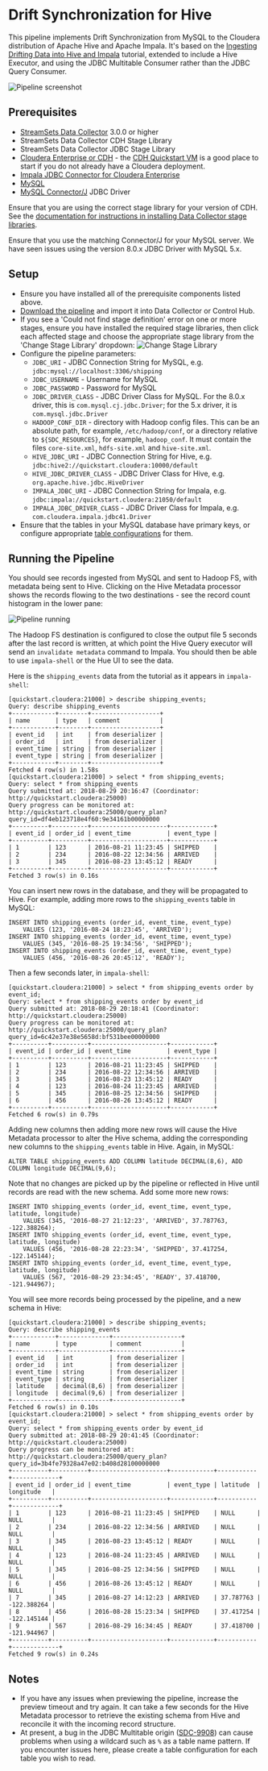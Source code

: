 Drift Synchronization for Hive
==============================

This pipeline implements Drift Synchronization from MySQL to the Cloudera distribution of Apache Hive and Apache Impala. It's based on the [Ingesting Drifting Data into Hive and Impala](https://github.com/streamsets/tutorials/tree/master/tutorial-hivedrift) tutorial, extended to include a Hive Executor, and using the JDBC Multitable Consumer rather than the JDBC Query Consumer.

![Pipeline screenshot](pipeline.png)

Prerequisites
-------------

* [StreamSets Data Collector](https://streamsets.com/opensource/) 3.0.0 or higher
* StreamSets Data Collector CDH Stage Library
* StreamSets Data Collector JDBC Stage Library
* [Cloudera Enterprise or CDH](https://www.cloudera.com/downloads.html) - the [CDH Quickstart VM](http://www.cloudera.com/content/support/en/downloads/quickstart_vms.html) is a good place to start if you do not already have a Cloudera deployment.
* [Impala JDBC Connector for Cloudera Enterprise](https://www.cloudera.com/downloads/connectors/impala/jdbc/2-6-4.html)
* [MySQL](https://www.mysql.com/)
* [MySQL Connector/J](https://dev.mysql.com/downloads/connector/j/) JDBC Driver

Ensure that you are using the correct stage library for your version of CDH. See the [documentation for instructions in installing Data Collector stage libraries](https://streamsets.com/documentation/datacollector/latest/help/datacollector/UserGuide/Installation/AddtionalStageLibs.html#concept_fb2_qmn_bz).

Ensure that you use the matching Connector/J for your MySQL server. We have seen issues using the version 8.0.x JDBC Driver with MySQL 5.x.

Setup
-----

* Ensure you have installed all of the prerequisite components listed above.
* [Download the pipeline](pipeline.json) and import it into Data Collector or Control Hub.
* If you see a 'Could not find stage definition' error on one or more stages, ensure you have installed the required stage libraries, then click each affected stage and choose the appropriate stage library from the 'Change Stage Library' dropdown:
  ![Change Stage Library](change_stage_library.png)
* Configure the pipeline parameters:
  * `JDBC_URI` - JDBC Connection String for MySQL, e.g. `jdbc:mysql://localhost:3306/shipping`
  * `JDBC_USERNAME` - Username for MySQL
  * `JDBC_PASSWORD` - Password for MySQL
  * `JDBC_DRIVER_CLASS` - JDBC Driver Class for MySQL. For the 8.0.x driver, this is `com.mysql.cj.jdbc.Driver`; for the 5.x driver, it is `com.mysql.jdbc.Driver`
  * `HADOOP_CONF_DIR` - directory with Hadoop config files. This can be an absolute path, for example, `/etc/hadoop/conf`, or a directory relative to `${SDC_RESOURCES}`, for example, `hadoop_conf`. It must contain the files `core-site.xml`, `hdfs-site.xml` and `hive-site.xml`.
  * `HIVE_JDBC_URI` - JDBC Connection String for Hive, e.g. `jdbc:hive2://quickstart.cloudera:10000/default`
  * `HIVE_JDBC_DRIVER_CLASS` - JDBC Driver Class for Hive, e.g. `org.apache.hive.jdbc.HiveDriver`
  * `IMPALA_JDBC_URI` - JDBC Connection String for Impala, e.g. `jdbc:impala://quickstart.cloudera:21050/default`
  * `IMPALA_JDBC_DRIVER_CLASS` - JDBC Driver Class for Impala, e.g. `com.cloudera.impala.jdbc41.Driver`
* Ensure that the tables in your MySQL database have primary keys, or configure appropriate [table configurations](https://streamsets.com/documentation/datacollector/latest/help/datacollector/UserGuide/Origins/MultiTableJDBCConsumer.html#concept_rx3_3hx_4y) for them.

Running the Pipeline
--------------------

You should see records ingested from MySQL and sent to Hadoop FS, with metadata being sent to Hive. Clicking on the Hive Metadata processor shows the records flowing to the two destinations - see the record count histogram in the lower pane:

![Pipeline running](running.png)

The Hadoop FS destination is configured to close the output file 5 seconds after the last record is written, at which point the Hive Query executor will send an `invalidate metadata` command to Impala. You should then be able to use `impala-shell` or the Hue UI to see the data.

Here is the `shipping_events` data from the tutorial as it appears in `impala-shell`:

	[quickstart.cloudera:21000] > describe shipping_events;
	Query: describe shipping_events
	+------------+--------+-------------------+
	| name       | type   | comment           |
	+------------+--------+-------------------+
	| event_id   | int    | from deserializer |
	| order_id   | int    | from deserializer |
	| event_time | string | from deserializer |
	| event_type | string | from deserializer |
	+------------+--------+-------------------+
	Fetched 4 row(s) in 1.58s
	[quickstart.cloudera:21000] > select * from shipping_events;
	Query: select * from shipping_events
	Query submitted at: 2018-08-29 20:16:47 (Coordinator: http://quickstart.cloudera:25000)
	Query progress can be monitored at: http://quickstart.cloudera:25000/query_plan?query_id=df4eb123718e4f60:9e34161b00000000
	+----------+----------+---------------------+------------+
	| event_id | order_id | event_time          | event_type |
	+----------+----------+---------------------+------------+
	| 1        | 123      | 2016-08-21 11:23:45 | SHIPPED    |
	| 2        | 234      | 2016-08-22 12:34:56 | ARRIVED    |
	| 3        | 345      | 2016-08-23 13:45:12 | READY      |
	+----------+----------+---------------------+------------+
	Fetched 3 row(s) in 0.16s

You can insert new rows in the database, and they will be propagated to Hive. For example, adding more rows to the `shipping_events` table in MySQL:

	INSERT INTO shipping_events (order_id, event_time, event_type) 
		VALUES (123, '2016-08-24 18:23:45', 'ARRIVED');
	INSERT INTO shipping_events (order_id, event_time, event_type) 
		VALUES (345, '2016-08-25 19:34:56', 'SHIPPED');
	INSERT INTO shipping_events (order_id, event_time, event_type) 
		VALUES (456, '2016-08-26 20:45:12', 'READY');

Then a few seconds later, in `impala-shell`:

	[quickstart.cloudera:21000] > select * from shipping_events order by event_id;
	Query: select * from shipping_events order by event_id
	Query submitted at: 2018-08-29 20:18:41 (Coordinator: http://quickstart.cloudera:25000)
	Query progress can be monitored at: http://quickstart.cloudera:25000/query_plan?query_id=6c42e37e38e5658d:bf531bee00000000
	+----------+----------+---------------------+------------+
	| event_id | order_id | event_time          | event_type |
	+----------+----------+---------------------+------------+
	| 1        | 123      | 2016-08-21 11:23:45 | SHIPPED    |
	| 2        | 234      | 2016-08-22 12:34:56 | ARRIVED    |
	| 3        | 345      | 2016-08-23 13:45:12 | READY      |
	| 4        | 123      | 2016-08-24 11:23:45 | ARRIVED    |
	| 5        | 345      | 2016-08-25 12:34:56 | SHIPPED    |
	| 6        | 456      | 2016-08-26 13:45:12 | READY      |
	+----------+----------+---------------------+------------+
	Fetched 6 row(s) in 0.79s

Adding new columns then adding more new rows will cause the Hive Metadata processor to alter the Hive schema, adding the corresponding new columns to the `shipping_events` table in Hive. Again, in MySQL:

	ALTER TABLE shipping_events ADD COLUMN latitude DECIMAL(8,6), ADD COLUMN longitude DECIMAL(9,6);

Note that no changes are picked up by the pipeline or reflected in Hive until records are read with the new schema. Add some more new rows:

	INSERT INTO shipping_events (order_id, event_time, event_type, latitude, longitude) 
		VALUES (345, '2016-08-27 21:12:23', 'ARRIVED', 37.787763, -122.388264);
	INSERT INTO shipping_events (order_id, event_time, event_type, latitude, longitude) 
		VALUES (456, '2016-08-28 22:23:34', 'SHIPPED', 37.417254, -122.145144);
	INSERT INTO shipping_events (order_id, event_time, event_type, latitude, longitude) 
		VALUES (567, '2016-08-29 23:34:45', 'READY', 37.418700, -121.944967);

You will see more records being processed by the pipeline, and a new schema in Hive:

	[quickstart.cloudera:21000] > describe shipping_events;
	Query: describe shipping_events
	+------------+--------------+-------------------+
	| name       | type         | comment           |
	+------------+--------------+-------------------+
	| event_id   | int          | from deserializer |
	| order_id   | int          | from deserializer |
	| event_time | string       | from deserializer |
	| event_type | string       | from deserializer |
	| latitude   | decimal(8,6) | from deserializer |
	| longitude  | decimal(9,6) | from deserializer |
	+------------+--------------+-------------------+
	Fetched 6 row(s) in 0.10s
	[quickstart.cloudera:21000] > select * from shipping_events order by event_id;
	Query: select * from shipping_events order by event_id
	Query submitted at: 2018-08-29 20:41:45 (Coordinator: http://quickstart.cloudera:25000)
	Query progress can be monitored at: http://quickstart.cloudera:25000/query_plan?query_id=3b4fe79328a47e02:b408d28100000000
	+----------+----------+---------------------+------------+-----------+-------------+
	| event_id | order_id | event_time          | event_type | latitude  | longitude   |
	+----------+----------+---------------------+------------+-----------+-------------+
	| 1        | 123      | 2016-08-21 11:23:45 | SHIPPED    | NULL      | NULL        |
	| 2        | 234      | 2016-08-22 12:34:56 | ARRIVED    | NULL      | NULL        |
	| 3        | 345      | 2016-08-23 13:45:12 | READY      | NULL      | NULL        |
	| 4        | 123      | 2016-08-24 11:23:45 | ARRIVED    | NULL      | NULL        |
	| 5        | 345      | 2016-08-25 12:34:56 | SHIPPED    | NULL      | NULL        |
	| 6        | 456      | 2016-08-26 13:45:12 | READY      | NULL      | NULL        |
	| 7        | 345      | 2016-08-27 14:12:23 | ARRIVED    | 37.787763 | -122.388264 |
	| 8        | 456      | 2016-08-28 15:23:34 | SHIPPED    | 37.417254 | -122.145144 |
	| 9        | 567      | 2016-08-29 16:34:45 | READY      | 37.418700 | -121.944967 |
	+----------+----------+---------------------+------------+-----------+-------------+
	Fetched 9 row(s) in 0.24s

Notes
-----

* If you have any issues when previewing the pipeline, increase the preview timeout and try again. It can take a few seconds for the Hive Metadata processor to retrieve the existing schema from Hive and reconcile it with the incoming record structure.
* At present, a bug in the JDBC Multitable origin ([SDC-9908](https://issues.streamsets.com/browse/SDC-9908)) can cause problems when using a wildcard such as `%` as a table name pattern. If you encounter issues here, please create a table configuration for each table you wish to read.